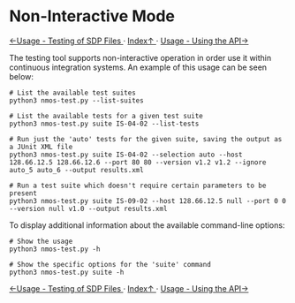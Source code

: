# Non-Interactive Mode
[←Usage - Testing of SDP Files ](2.4._Usage_-_Testing_of_SDP_Files.md) · [ Index↑ ](..) · [Usage - Using the API→](2.6._Usage_-_Using_the_API.md)

The testing tool supports non-interactive operation in order use it within continuous integration systems. An example of this usage can be seen below:

```shell
# List the available test suites
python3 nmos-test.py --list-suites

# List the available tests for a given test suite
python3 nmos-test.py suite IS-04-02 --list-tests

# Run just the 'auto' tests for the given suite, saving the output as a JUnit XML file
python3 nmos-test.py suite IS-04-02 --selection auto --host 128.66.12.5 128.66.12.6 --port 80 80 --version v1.2 v1.2 --ignore auto_5 auto_6 --output results.xml

# Run a test suite which doesn't require certain parameters to be present
python3 nmos-test.py suite IS-09-02 --host 128.66.12.5 null --port 0 0 --version null v1.0 --output results.xml
```

To display additional information about the available command-line options:

```shell
# Show the usage
python3 nmos-test.py -h

# Show the specific options for the 'suite' command
python3 nmos-test.py suite -h
```

[←Usage - Testing of SDP Files ](2.4._Usage_-_Testing_of_SDP_Files.md) · [ Index↑ ](..) · [Usage - Using the API→](2.6._Usage_-_Using_the_API.md)
